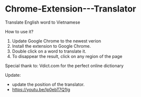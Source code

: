 # Chrome-Extension---Translator
Translate English word to Vietnamese

How to use it?
1. Update Google Chrome to the newest verion
2. Install the extension to Google Chrome.
3. Double click on a word to translate it. 
4. To disappear the result, click on any region of the page

Special thank to: Vdict.com for the perfect online dictionary

Update: 
- update the position of the translator.
- https://youtu.be/lp0ebT7Q1Ig
